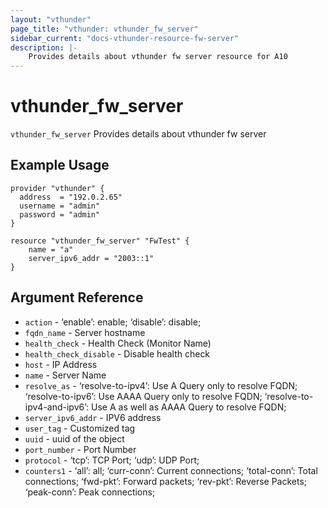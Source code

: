 ```yaml
---
layout: "vthunder"
page_title: "vthunder: vthunder_fw_server"
sidebar_current: "docs-vthunder-resource-fw-server"
description: |-
	Provides details about vthunder fw server resource for A10
---
```


# vthunder\_fw\_server

`vthunder_fw_server` Provides details about vthunder fw server
## Example Usage


```hcl
provider "vthunder" {
  address  = "192.0.2.65"
  username = "admin"
  password = "admin"
}

resource "vthunder_fw_server" "FwTest" {
	name = "a"
	server_ipv6_addr = "2003::1" 
}
```

## Argument Reference

* `action` - ‘enable’: enable; ‘disable’: disable;
* `fqdn_name` - Server hostname
* `health_check` - Health Check (Monitor Name)
* `health_check_disable` - Disable health check
* `host` - IP Address
* `name` - Server Name
* `resolve_as` - ‘resolve-to-ipv4’: Use A Query only to resolve FQDN; ‘resolve-to-ipv6’: Use AAAA Query only to resolve FQDN; ‘resolve-to-ipv4-and-ipv6’: Use A as well as AAAA Query to resolve FQDN;
* `server_ipv6_addr` - IPV6 address
* `user_tag` - Customized tag
* `uuid` - uuid of the object
* `port_number` - Port Number
* `protocol` - ‘tcp’: TCP Port; ‘udp’: UDP Port;
* `counters1` - ‘all’: all; ‘curr-conn’: Current connections; ‘total-conn’: Total connections; ‘fwd-pkt’: Forward packets; ‘rev-pkt’: Reverse Packets; ‘peak-conn’: Peak connections;

